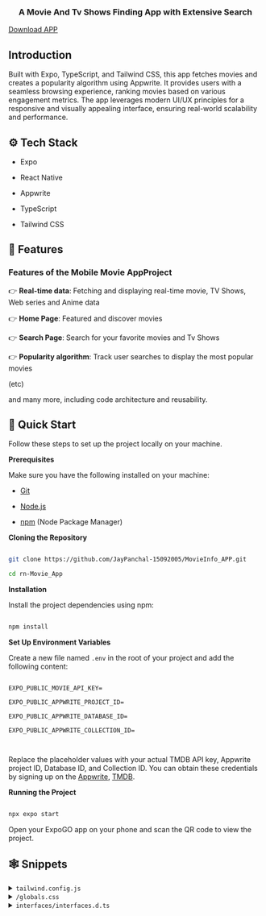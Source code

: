   <h3 align="center">A Movie And Tv Shows Finding App with Extensive Search</h3>

  <!-- - [Download APP] (https://expo.dev/accounts/jay_panchal/projects/InfoMovie/builds/3f8b34be-427d-48ce-a391-b4d6c69e1349) -->

  <a href="https://expo.dev/accounts/jay_panchal/projects/InfoMovie/builds/3f8b34be-427d-48ce-a391-b4d6c69e1349 ">Download APP</a>

## <a name="introduction"> Introduction</a>

Built with Expo, TypeScript, and Tailwind CSS, this app fetches movies and creates a popularity algorithm using Appwrite. It provides users with a seamless browsing experience, ranking movies based on various engagement metrics. The app leverages modern UI/UX principles for a responsive and visually appealing interface, ensuring real-world scalability and performance.

## <a name="tech-stack">⚙️ Tech Stack</a>

- Expo

- React Native

- Appwrite

- TypeScript

- Tailwind CSS

## <a name="features">🔋 Features</a>

### Features of the Mobile Movie AppProject

👉 **Real-time data**: Fetching and displaying real-time movie, TV Shows, Web series and Anime data

👉 **Home Page**: Featured and discover movies

👉 **Search Page**: Search for your favorite movies and Tv Shows

👉 **Popularity algorithm**: Track user searches to display the most popular movies

(etc)

and many more, including code architecture and reusability.

## <a name="quick-start">🤸 Quick Start</a>

Follow these steps to set up the project locally on your machine.

**Prerequisites**

Make sure you have the following installed on your machine:

- [Git](https://git-scm.com/)

- [Node.js](https://nodejs.org/en)

- [npm](https://www.npmjs.com/) (Node Package Manager)

**Cloning the Repository**

```bash

git clone https://github.com/JayPanchal-15092005/MovieInfo_APP.git

cd rn-Movie_App

```

**Installation**

Install the project dependencies using npm:

```bash

npm install

```

**Set Up Environment Variables**

Create a new file named `.env` in the root of your project and add the following content:

```env

EXPO_PUBLIC_MOVIE_API_KEY=

EXPO_PUBLIC_APPWRITE_PROJECT_ID=

EXPO_PUBLIC_APPWRITE_DATABASE_ID=

EXPO_PUBLIC_APPWRITE_COLLECTION_ID=



```

Replace the placeholder values with your actual TMDB API key, Appwrite project ID, Database ID, and Collection ID. You can obtain these credentials by signing up on the [Appwrite](https://cloud.appwrite.io/console/login), [TMDB](https://www.themoviedb.org/login).

**Running the Project**

```bash

npx expo start

```

Open your ExpoGO app on your phone and scan the QR code to view the project.

## <a name="snippets">🕸️ Snippets</a>

<details>

<summary><code>tailwind.config.js</code></summary>

```typescript
/** @type {import('tailwindcss').Config} */
module.exports = {
  content: ["./app/**/*.{js,jsx,ts,tsx}", "./components/**/*.{js,jsx,ts,tsx}"],
  presets: [require("nativewind/preset")],
  theme: {
    extend: {
      colors: {
        primary: "#030014",
        secondary: "#151312",
        light: {
          100: "#D6C7FF",
          200: "#A8B5DB",
          300: "#9CA4AB",
        },
        dark: {
          100: "#221F3D",
          200: "#0F0D23",
        },
        accent: "#AB8BFF",
      },
    },
  },
  plugins: [],
};
```

</details>

<details>

<summary><code>/globals.css</code></summary>

```css
@tailwind base;
@tailwind components;
@tailwind utilities;
```

</details>

<details>

<summary><code>interfaces/interfaces.d.ts</code></summary>

```typescript
interface Movie {
  id: number;
  title: string;
  adult: boolean;
  backdrop_path: string;
  genre_ids: number[];
  original_language: string;
  original_title: string;
  overview: string;
  popularity: number;
  poster_path: string;
  release_date: string;
  video: boolean;
  vote_average: number;
  vote_count: number;
}

interface TrendingMovie {
  searchTerm: string;
  movie_id: number;
  title: string;
  count: number;
  poster_url: string;
}

interface MovieDetails {
  adult: boolean;
  backdrop_path: string | null;
  belongs_to_collection: {
    id: number;
    name: string;
    poster_path: string;
    backdrop_path: string;
  } | null;
  budget: number;
  genres: {
    id: number;
    name: string;
  }[];
  homepage: string | null;
  id: number;
  imdb_id: string | null;
  original_language: string;
  original_title: string;
  overview: string | null;
  popularity: number;
  poster_path: string | null;
  production_companies: {
    id: number;
    logo_path: string | null;
    name: string;
    origin_country: string;
  }[];
  production_countries: {
    iso_3166_1: string;
    name: string;
  }[];
  release_date: string;
  revenue: number;
  runtime: number | null;
  spoken_languages: {
    english_name: string;
    iso_639_1: string;
    name: string;
  }[];
  status: string;
  tagline: string | null;
  title: string;
  videos: {
    results: {
      id: string;
      key: string;
      name: string;
      site: string;
      type: string;
    }[];
  };
  vote_average: number;
  vote_count: number;
}

interface TrendingCardProps {
  movie: TrendingMovie;
  index: number;
}

```

